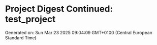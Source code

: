 # Project Digest Continued: test_project
Generated on: Sun Mar 23 2025 09:04:09 GMT+0100 (Central European Standard Time)

